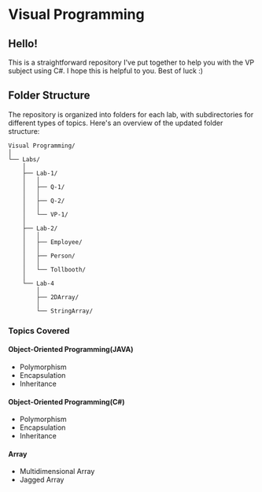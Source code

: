 # Visual Programming
## Hello!
This is a straightforward repository I've put together to help you with the VP subject using C#. I hope this is helpful to you. Best of luck :)

## Folder Structure

The repository is organized into folders for each lab, with subdirectories for different types of topics. Here's an overview of the updated folder structure:

```
Visual Programming/
│
└── Labs/
    │
    ├── Lab-1/
    │   │
    │   ├── Q-1/
    │   │
    │   ├── Q-2/
    │   │
    │   └── VP-1/
    │
    ├── Lab-2/
    │   │
    │   ├── Employee/
    │   │
    │   ├── Person/
    │   │
    │   └── Tollbooth/
    │
    └── Lab-4
        │
        ├── 2DArray/
        │
        └── StringArray/
```

### Topics Covered

#### Object-Oriented Programming(JAVA)
- Polymorphism
- Encapsulation
- Inheritance
#### Object-Oriented Programming(C#)
- Polymorphism
- Encapsulation
- Inheritance
#### Array
- Multidimensional Array
- Jagged Array